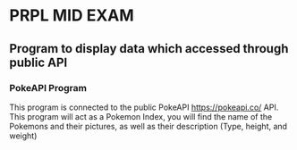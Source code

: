 # PRPL MID EXAM
## Program to display data which accessed through public API
### PokeAPI Program

This program is connected to the public PokeAPI https://pokeapi.co/ API.
This program will act as a Pokemon Index, you will find the name of the Pokemons and their pictures, 
as well as their description (Type, height, and weight)
